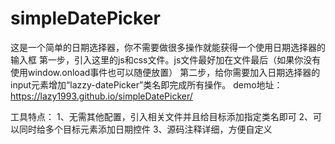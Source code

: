 # simpleDatePicker
这是一个简单的日期选择器，你不需要做很多操作就能获得一个使用日期选择器的输入框
第一步，引入这里的js和css文件。js文件最好加在文件最后（如果你没有使用window.onload事件也可以随便放置）
第二步，给你需要加入日期选择器的input元素增加“lazzy-datePicker”类名即完成所有操作。
demo地址：https://lazy1993.github.io/simpleDatePicker/ 

工具特点：
  1、无需其他配置，引入相关文件并且给目标添加指定类名即可
  2、可以同时给多个目标元素添加日期控件
  3、源码注释详细，方便自定义
